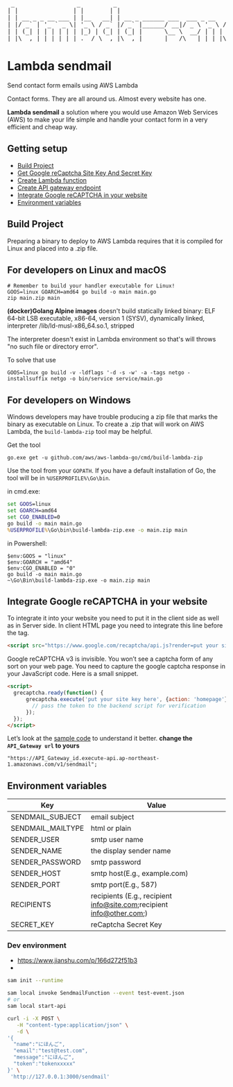<pre align="center" type="ascii-art">
 _                 _         _                                 _                 _ _ 
| |               | |       | |                               | |               (_) |
| | __ _ _ __ ___ | |__   __| | __ _ ______ ___  ___ _ __   __| |_ __ ___   __ _ _| |
| |/ _` | '_ ` _ \| '_ \ / _` |/ _` |______/ __|/ _ \ '_ \ / _` | '_ ` _ \ / _` | | |
| | (_| | | | | | | |_) | (_| | (_| |      \__ \  __/ | | | (_| | | | | | | (_| | | |
|_|\__,_|_| |_| |_|_.__/ \__,_|\__,_|      |___/\___|_| |_|\__,_|_| |_| |_|\__,_|_|_|
</pre>
# Lambda sendmail
Send contact form emails using AWS Lambda

Contact forms. They are all around us. Almost every website has one. 

**Lambda sendmail** a solution where you would use Amazon Web Services (AWS) to make your life simple and handle your contact form in a very efficient and cheap way.

## Getting setup

* [Build Project](#build)
* [Get Google reCaptcha Site Key And Secret Key](docs/reCaptcha.md)
* [Create Lambda function](docs/Lambda.md)
* [Create API gateway endpoint](docs/APIgateway.md)
* [Integrate Google reCAPTCHA in your website](#website)
* [Environment variables](#environment)

## Build Project <a name="build" />

Preparing a binary to deploy to AWS Lambda requires that it is compiled for Linux and placed into a .zip file.

## For developers on Linux and macOS
``` shell
# Remember to build your handler executable for Linux!
GOOS=linux GOARCH=amd64 go build -o main main.go
zip main.zip main
```

**(docker)Golang Alpine images** doesn't build statically linked binary:
ELF 64-bit LSB executable, x86-64, version 1 (SYSV), dynamically linked, interpreter /lib/ld-musl-x86_64.so.1, stripped

The interpreter doesn't exist in Lambda environment so that's will throws "no such file or directory error".

To solve that use
``` shell
GOOS=linux go build -v -ldflags '-d -s -w' -a -tags netgo -installsuffix netgo -o bin/service service/main.go
```


## For developers on Windows

Windows developers may have trouble producing a zip file that marks the binary as executable on Linux. To create a .zip that will work on AWS Lambda, the `build-lambda-zip` tool may be helpful.

Get the tool
``` shell
go.exe get -u github.com/aws/aws-lambda-go/cmd/build-lambda-zip
```

Use the tool from your `GOPATH`. If you have a default installation of Go, the tool will be in `%USERPROFILE%\Go\bin`. 

in cmd.exe:
``` bat
set GOOS=linux
set GOARCH=amd64
set CGO_ENABLED=0
go build -o main main.go
%USERPROFILE%\Go\bin\build-lambda-zip.exe -o main.zip main
```

in Powershell:
``` posh
$env:GOOS = "linux"
$env:GOARCH = "amd64"
$env:CGO_ENABLED = "0"
go build -o main main.go
~\Go\Bin\build-lambda-zip.exe -o main.zip main
```

## Integrate Google reCAPTCHA in your website <a name="website" />

To integrate it into your website you need to put it in the client side as well as in Server side. In client HTML page you need to integrate this line before the tag.

```html
<script src="https://www.google.com/recaptcha/api.js?render=put your site key here"></script>
```

Google reCAPTCHA v3 is invisible. You won’t see a captcha form of any sort on your web page. You need to capture the google captcha response in your JavaScript code. Here is a small snippet.


```html
<script>
  grecaptcha.ready(function() {
      grecaptcha.execute('put your site key here', {action: 'homepage'}).then(function(token) {
        // pass the token to the backend script for verification
      });
  });
</script>
```

Let’s look at the [sample code](example.html) to understand it better.
**change the `API_Gateway url` to yours**

```url
"https://API_Gateway_id.execute-api.ap-northeast-1.amazonaws.com/v1/sendmail";
```

## Environment variables <a name="environment" />

| Key  | Value |
| ------------- | ------------- |
| SENDMAIL_SUBJECT  | email subject  |
| SENDMAIL_MAILTYPE  | html or plain  |
| SENDER_USER  | smtp user name |
| SENDER_NAME  | the display sender name  |
| SENDER_PASSWORD  | smtp password  |
| SENDER_HOST  | smtp host(E.g., example.com)  |
| SENDER_PORT  | smtp port(E.g., 587)  |
| RECIPIENTS  | recipients (E.g., recipient <info@site.com>;recipient <info@other.com>;) |
| SECRET_KEY  | reCaptcha Secret Key |


### Dev environment

- https://www.jianshu.com/p/166d272f51b3
- 
```sh
sam init --runtime

sam local invoke SendmailFunction --event test-event.json
# or
sam local start-api

curl -i -X POST \
   -H "content-type:application/json" \
   -d \
'{
  "name":"にほんご",
  "email":"test@test.com",
  "message":"にほんご",
  "token":"tokenxxxxx"
}' \
 'http://127.0.0.1:3000/sendmail'
```
